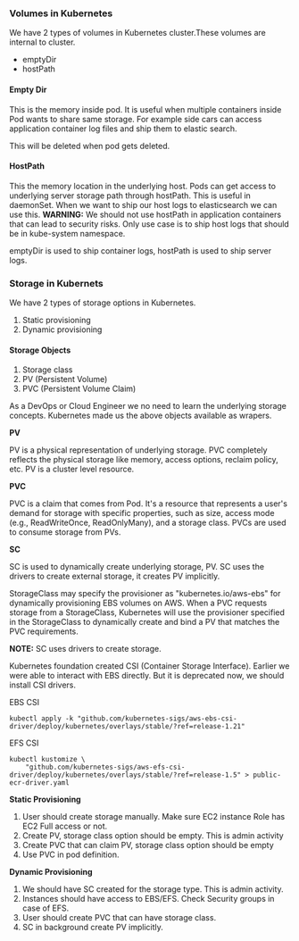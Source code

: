 ### Volumes in Kubernetes

We have 2 types of volumes in Kubernetes cluster.These volumes are internal to cluster.
* emptyDir
* hostPath

#### Empty Dir
This is the memory inside pod. It is useful when multiple containers inside Pod wants to share same storage. For example side cars can access application container log files and ship them to elastic search.

This will be deleted when pod gets deleted.

#### HostPath
This the memory location in the underlying host. Pods can get access to underlying server storage path through hostPath. This is useful in daemonSet. When we want to ship our host logs to elasticsearch we can use this.
**WARNING:** We should not use hostPath in application containers that can lead to security risks. Only use case is to ship host logs that should be in kube-system namespace.

emptyDir is used to ship container logs, hostPath is used to ship server logs.

### Storage in Kubernets
We have 2 types of storage options in Kubernetes.
1. Static provisioning
2. Dynamic provisioning

#### Storage Objects
1. Storage class
2. PV (Persistent Volume)
3. PVC (Persistent Volume Claim)



As a DevOps or Cloud Engineer we no need to learn the underlying storage concepts. Kubernetes made us the above objects available as wrapers.

**PV**

PV is a physical representation of underlying storage. PVC completely reflects the physical storage like memory, access options, reclaim policy, etc. PV is a cluster level resource.

**PVC**

PVC is a claim that comes from Pod. It's a resource that represents a user's demand for storage with specific properties, such as size, access mode (e.g., ReadWriteOnce, ReadOnlyMany), and a storage class. PVCs are used to consume storage from PVs.

**SC**

SC is used to dynamically create underlying storage, PV. SC uses the drivers to create external storage, it creates PV implicitly.

StorageClass may specify the provisioner as "kubernetes.io/aws-ebs" for dynamically provisioning EBS volumes on AWS. When a PVC requests storage from a StorageClass, Kubernetes will use the provisioner specified in the StorageClass to dynamically create and bind a PV that matches the PVC requirements.

**NOTE:** SC uses drivers to create storage.

Kubernetes foundation created CSI (Container Storage Interface). Earlier we were able to interact with EBS directly. But it is deprecated now, we should install CSI drivers.

EBS CSI
```
kubectl apply -k "github.com/kubernetes-sigs/aws-ebs-csi-driver/deploy/kubernetes/overlays/stable/?ref=release-1.21"
```
EFS CSI
```
kubectl kustomize \
    "github.com/kubernetes-sigs/aws-efs-csi-driver/deploy/kubernetes/overlays/stable/?ref=release-1.5" > public-ecr-driver.yaml
```
**Static Provisioning**
1. User should create storage manually. Make sure EC2 instance Role has EC2 Full access or not.
2. Create PV, storage class option should be empty. This is admin activity
3. Create PVC that can claim PV, storage class option should be empty
4. Use PVC in pod definition.

**Dynamic Provisioning**
1. We should have SC created for the storage type. This is admin activity.
2. Instances should have access to EBS/EFS. Check Security groups in case of EFS.
3. User should create PVC that can have storage class.
4. SC in background create PV implicitly.